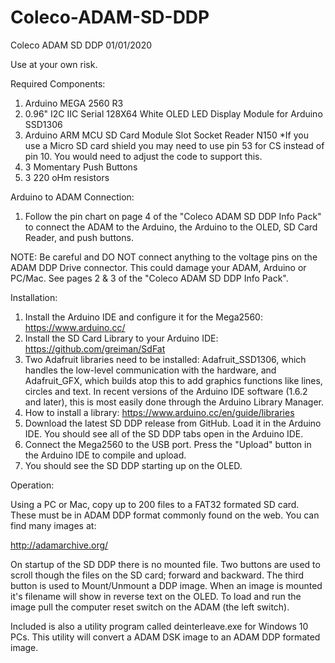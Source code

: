 # Coleco-ADAM-SD-DDP
Coleco ADAM SD DDP 01/01/2020

Use at your own risk.

Required Components:

1. Arduino MEGA 2560 R3
2. 0.96" I2C IIC Serial 128X64 White OLED LED Display Module for Arduino SSD1306
3. Arduino ARM MCU SD Card Module Slot Socket Reader N150 *If you use a Micro SD card shield you may need to use pin 53 for CS instead of pin 10.  You would need to adjust the code to support this.
4. 3 Momentary Push Buttons
5. 3 220 oHm resistors

Arduino to ADAM Connection:

1. Follow the pin chart on page 4 of the "Coleco ADAM SD DDP Info Pack" to connect the ADAM to the Arduino, the Arduino to the OLED, SD Card Reader, and push buttons.

NOTE: Be careful and DO NOT connect anything to the voltage pins on the ADAM DDP Drive connector. This could damage your ADAM, Arduino or PC/Mac. See pages 2 & 3 of the "Coleco ADAM SD DDP Info Pack".

Installation:

1. Install the Arduino IDE and configure it for the Mega2560: https://www.arduino.cc/
2. Install the SD Card Library to your Arduino IDE: https://github.com/greiman/SdFat
3. Two Adafruit libraries need to be installed: Adafruit_SSD1306, which handles the low-level communication with the hardware, and Adafruit_GFX, which builds atop this to add graphics functions like lines, circles and text. In recent versions of the Arduino IDE software (1.6.2 and later), this is most easily done through the Arduino Library Manager.
4. How to install a library: https://www.arduino.cc/en/guide/libraries
5. Download the latest SD DDP release from GitHub. Load it in the Arduino IDE. You should see all of the SD DDP tabs open in the Arduino IDE.
6. Connect the Mega2560 to the USB port. Press the "Upload" button in the Arduino IDE to compile and upload.
7. You should see the SD DDP starting up on the OLED.

Operation:

Using a PC or Mac, copy up to 200 files to a FAT32 formated SD card. These must be in ADAM DDP format commonly found on the web. You can find many images at:

http://adamarchive.org/

On startup of the SD DDP there is no mounted file. Two buttons are used to scroll though the files on the SD card; forward and backward. The third button is used to Mount/Unmount a DDP image. When an image is mounted it's filename will show in reverse text on the OLED. To load and run the image pull the computer reset switch on the ADAM (the left switch).

Included is also a utility program called deinterleave.exe for Windows 10 PCs.  This utility will convert a ADAM DSK image to an ADAM DDP formated image.
